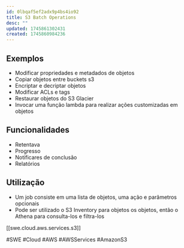 ```yaml
---
id: 0lbqaf5ef2adx9p4bs4io92
title: S3 Batch Operations
desc: ""
updated: 1745861302431
created: 1745860984236
---
```


## Exemplos

- Modificar propriedades e metadados de objetos
- Copiar objetos entre buckets s3
- Encriptar e decriptar objetos
- Modificar ACLs e tags
- Restaurar objetos do S3 Glacier
- Invocar uma função lambda para realizar ações customizadas em objetos

## Funcionalidades

- Retentava
- Progresso
- Notificares de conclusão
- Relatórios

## Utilização

- Um job consiste em uma lista de objetos, uma ação e parâmetros opcionais
- Pode ser utilizado o S3 Inventory para objetos os objetos, então o Athena para consulta-los e filtra-los

[[swe.cloud.aws.services.s3]]

#SWE #Cloud #AWS #AWSServices #AmazonS3
